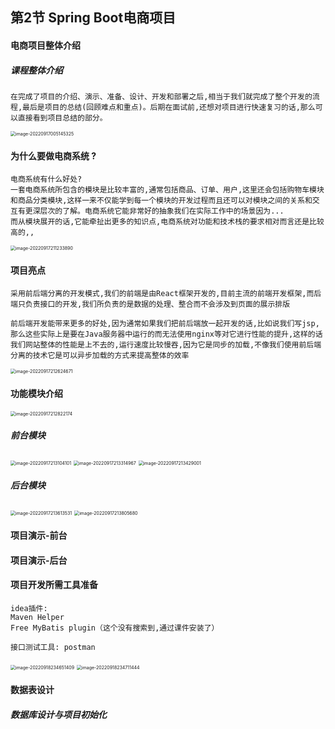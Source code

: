 ## 第2节 Spring Boot电商项目



#### 电商项目整体介绍

##### 课程整体介绍

```
在完成了项目的介绍、演示、准备、设计、开发和部署之后,相当于我们就完成了整个开发的流程,最后是项目的总结(回顾难点和重点)。后期在面试前,还想对项目进行快速复习的话,那么可以直接看到项目总结的部分。
```

<img src="C:\Users\w1216\AppData\Roaming\Typora\typora-user-images\image-20220917005145325.png" alt="image-20220917005145325" style="zoom:50%;" />

#### 为什么要做电商系统 ?

```
电商系统有什么好处?
一套电商系统所包含的模块是比较丰富的,通常包括商品、订单、用户,这里还会包括购物车模块和商品分类模块,这样一来不仅能学到每一个模块的开发过程而且还可以对模块之间的关系和交互有更深层次的了解。电商系统它能非常好的抽象我们在实际工作中的场景因为...
而从模块展开的话,它能牵扯出更多的知识点,电商系统对功能和技术栈的要求相对而言还是比较高的,,
```

<img src="C:\Users\w1216\AppData\Roaming\Typora\typora-user-images\image-20220917211233890.png" alt="image-20220917211233890" style="zoom:50%;" />

#### 项目亮点

```
采用前后端分离的开发模式,我们的前端是由React框架开发的,目前主流的前端开发框架,而后端只负责接口的开发,我们所负责的是数据的处理、整合而不会涉及到页面的展示排版

前后端开发能带来更多的好处,因为通常如果我们把前后端放一起开发的话,比如说我们写jsp,那么这些实际上是要在Java服务器中运行的而无法使用nginx等对它进行性能的提升,这样的话我们网站整体的性能是上不去的,运行速度比较慢吞,因为它是同步的加载,不像我们使用前后端分离的技术它是可以异步加载的方式来提高整体的效率
```

<img src="C:\Users\w1216\AppData\Roaming\Typora\typora-user-images\image-20220917212624671.png" alt="image-20220917212624671" style="zoom:50%;" />



#### 功能模块介绍

<img src="C:\Users\w1216\AppData\Roaming\Typora\typora-user-images\image-20220917212822174.png" alt="image-20220917212822174" style="zoom:50%;" />

##### 前台模块

<img src="C:\Users\w1216\AppData\Roaming\Typora\typora-user-images\image-20220917213104101.png" alt="image-20220917213104101" style="zoom:50%;" />

<img src="C:\Users\w1216\AppData\Roaming\Typora\typora-user-images\image-20220917213314967.png" alt="image-20220917213314967" style="zoom:50%;" />

<img src="C:\Users\w1216\AppData\Roaming\Typora\typora-user-images\image-20220917213429001.png" alt="image-20220917213429001" style="zoom:50%;" />

##### 后台模块

<img src="C:\Users\w1216\AppData\Roaming\Typora\typora-user-images\image-20220917213613531.png" alt="image-20220917213613531" style="zoom:50%;" />

<img src="C:\Users\w1216\AppData\Roaming\Typora\typora-user-images\image-20220917213805680.png" alt="image-20220917213805680" style="zoom:50%;" />

#### 项目演示-前台



#### 项目演示-后台



#### 项目开发所需工具准备

```
idea插件:
Maven Helper
Free MyBatis plugin（这个没有搜索到,通过课件安装了）

接口测试工具: postman
```

<img src="C:\Users\w1216\AppData\Roaming\Typora\typora-user-images\image-20220918234651409.png" alt="image-20220918234651409" style="zoom:50%;" />

<img src="C:\Users\w1216\AppData\Roaming\Typora\typora-user-images\image-20220918234711444.png" alt="image-20220918234711444" style="zoom:50%;" />

#### 数据表设计

##### 数据库设计与项目初始化













